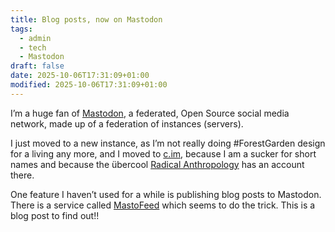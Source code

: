 ```yaml
---
title: Blog posts, now on Mastodon
tags:
  - admin
  - tech
  - Mastodon
draft: false
date: 2025-10-06T17:31:09+01:00
modified: 2025-10-06T17:31:09+01:00
---
```

I’m a huge fan of [Mastodon](https://en.wikipedia.org/wiki/Mastodon_(social_network)), a federated, Open Source social media network, made up of a federation of instances (servers). 

I just moved to a new instance, as I’m not really doing #ForestGarden design for a living any more, and I moved to [c.im](https://c.im), because I am a sucker for short names and because the übercool [Radical Anthropology](https://c.im/@RadicalAnthro/) has an account there.

One feature I haven’t used for a while is publishing blog posts to Mastodon. There is a service called [MastoFeed](https://mastofeed.org/) which seems to do the trick. This is a blog post to find out!!